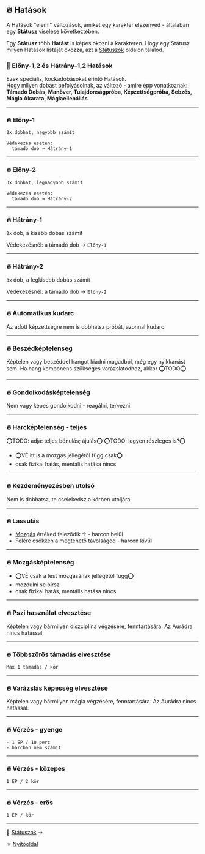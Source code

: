 ## 🔥 Hatások

A Hatások "elemi" változások, amiket egy karakter elszenved - általában egy **Státusz** viselése következtében.

Egy **Státusz** több **Hatást** is képes okozni a karakteren.  Hogy egy Státusz milyen Hatások listáját okozza, azt a [Státuszok](082_statuszok.md) oldalon találod.


### 🔆 Előny-1,2 és Hátrány-1,2 Hatások

Ezek speciális, kockadobásokat érintő Hatások.\
Hogy milyen dobást befolyásolnak, az változó - amire épp vonatkoznak:\
**Támadó Dobás, Manőver, Tulajdonságpróba, Képzettségpróba, Sebzés, Mágia Akarata, Mágiaellenállás**.

---
### 🔥 Előny-1

```
2x dobhat, nagyobb számít

Védekezés esetén:
  támadó dob → Hátrány-1
```

---
### 🔥 Előny-2

```
3x dobhat, legnagyobb számít

Védekezés esetén:
  támadó dob → Hátrány-2
```

---
### 🔥 Hátrány-1

`2x` dob, a kisebb dobás számít

Védekezésnél: a támadó dob → `Előny-1`

---
### 🔥 Hátrány-2

`3x` dob, a legkisebb dobás számít

Védekezésnél: a támadó dob → `Előny-2`

---
### 🔥 Automatikus kudarc

Az adott képzettségre nem is dobhatsz próbát, azonnal kudarc.

---
### 🔥 Beszédképtelenség

Képtelen vagy beszéddel hangot kiadni magadból, még egy nyikkanást sem. Ha hang komponens szükséges varázslatodhoz, akkor ⭕TODO⭕

---
### 🔥 Gondolkodásképtelenség

Nem vagy képes gondolkodni - reagálni, tervezni.

---
### 🔥 Harcképtelenség - teljes

⭕TODO: adja: teljes bénulás; ájulás⭕
⭕TODO: legyen részleges is?⭕
   - ⭕VÉ itt is a mozgás jellegétől függ csak⭕
   - csak fizikai hatás, mentális hatása nincs

---
### 🔥 Kezdeményezésben utolsó

Nem is dobhatsz, te cselekedsz a körben utoljára.

---
### 🔥 Lassulás

  - [Mozgás](063_05_mozgas_harc_kozben.md) értéked feleződik ↑ - harcon belül
  - Felére csökken a megtehető távolságod - harcon kívül

---
### 🔥 Mozgásképtelenség

  - ⭕VÉ csak a test mozgásának jellegétől függ⭕
  - mozdulni se bírsz
  - csak fizikai hatás, mentális hatása nincs

---
### 🔥 Pszi használat elvesztése

Képtelen vagy bármilyen diszciplína végzésére, fenntartására. Az Aurádra nincs hatással.

---

### 🔥 Többszörös támadás elvesztése

```
Max 1 támadás / kör
```

---
### 🔥 Varázslás képesség elvesztése

Képtelen vagy bármilyen mágia végzésére, fenntartására. Az Aurádra nincs hatással.

---
### 🔥 Vérzés - gyenge
  
```
- 1 ÉP / 10 perc
- harcban nem számít
```

---
### 🔥 Vérzés - közepes

```
1 ÉP / 2 kör
```

---
### 🔥 Vérzés - erős

```
1 ÉP / kör
```

---

🔗 [Státuszok](082_statuszok.md) →

⚜️ [Nyitóoldal](start.md#8-hat%C3%A1sok-%C3%A9s-st%C3%A1tuszok)
